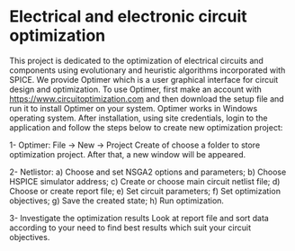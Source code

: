 # Electrical and electronic circuit optimization
This project is dedicated to the optimization of electrical circuits and components using evolutionary and heuristic algorithms incorporated with SPICE.
We provide Optimer which is a user graphical interface for circuit design and optimization.
To use Optimer, first make an account with https://www.circuitoptimization.com and then download the setup file and run it to install Optimer on your system. Optimer works in Windows operating system. After installation, using site credentials, login to the application and follow the steps below to create new optimization project:

1- Optimer: File -> New -> Project
   Create of choose a folder to store optimization project. After that, a new window will be appeared.
   
2- Netlistor:
   a) Choose and set NSGA2 options and parameters;
   b) Choose HSPICE simulator address;
   c) Create or choose main circuit netlist file;
   d) Choose or create report file;
   e) Set circuit parameters;
   f) Set optimization objectives;
   g) Save the created state;
   h) Run optimization.
   
3- Investigate the optimization results
   Look at report file and sort data according to your need to find best results which suit your circuit objectives.
